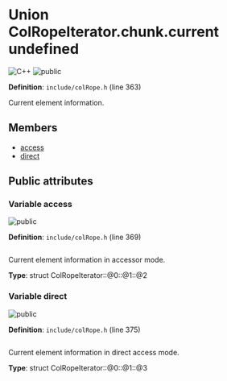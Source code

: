 <a id="union_col_rope_iterator_8chunk_8current"></a>
# Union ColRopeIterator.chunk.current undefined

![][C++]
![][public]

**Definition**: `include/colRope.h` (line 363)

Current element information.



## Members

* [access](union_col_rope_iterator_8chunk_8current.md#union_col_rope_iterator_8chunk_8current_1a9df3b01c60df20d13843841ff0d4482c)
* [direct](union_col_rope_iterator_8chunk_8current.md#union_col_rope_iterator_8chunk_8current_1a7caa701b2bd5a182b80c72b9bdf88e2d)

## Public attributes

<a id="union_col_rope_iterator_8chunk_8current_1a9df3b01c60df20d13843841ff0d4482c"></a>
### Variable access

![][public]

**Definition**: `include/colRope.h` (line 369)

```cpp

```

Current element information in accessor mode.





**Type**: struct ColRopeIterator::@0::@1::@2

<a id="union_col_rope_iterator_8chunk_8current_1a7caa701b2bd5a182b80c72b9bdf88e2d"></a>
### Variable direct

![][public]

**Definition**: `include/colRope.h` (line 375)

```cpp

```

Current element information in direct access mode.





**Type**: struct ColRopeIterator::@0::@1::@3

[public]: https://img.shields.io/badge/-public-brightgreen (public)
[C++]: https://img.shields.io/badge/language-C%2B%2B-blue (C++)
[private]: https://img.shields.io/badge/-private-red (private)